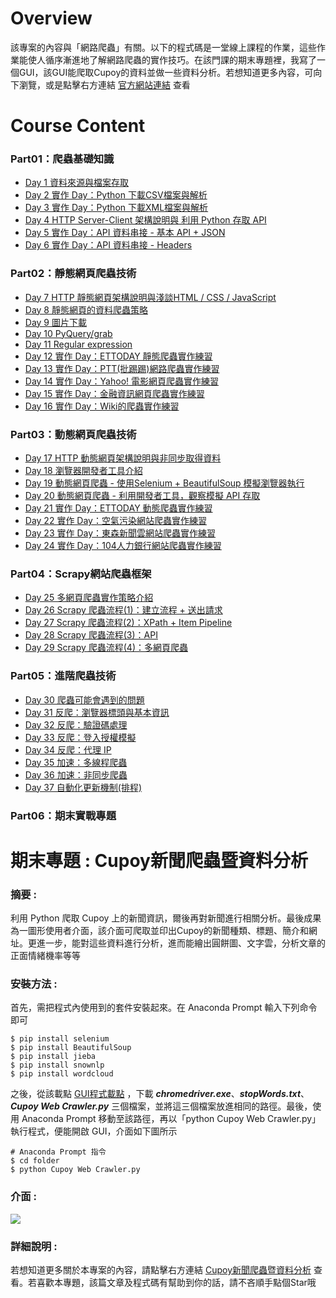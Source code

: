 # Overview
該專案的內容與「網路爬蟲」有關。以下的程式碼是一堂線上課程的作業，這些作業能使人循序漸進地了解網路爬蟲的實作技巧。在該門課的期末專題裡，我寫了一個GUI，該GUI能爬取Cupoy的資料並做一些資料分析。若想知道更多內容，可向下瀏覽，或是點擊右方連結 [官方網站連結](https://pycrawler.cupoy.com/) 查看
>
# Course Content
### Part01：爬蟲基礎知識
- [Day 1 資料來源與檔案存取](https://github.com/tailer954/1st-PyCrawlerMarathon/blob/master/homework/Day001_HW.ipynb)
- [Day 2 實作 Day：Python 下載CSV檔案與解析](https://github.com/tailer954/1st-PyCrawlerMarathon/blob/master/homework/Day002_HW.ipynb)
- [Day 3 實作 Day：Python 下載XML檔案與解析](https://github.com/tailer954/1st-PyCrawlerMarathon/blob/master/homework/Day003_HW.ipynb)
- [Day 4 HTTP Server-Client 架構說明與 利用 Python 存取 API](https://github.com/tailer954/1st-PyCrawlerMarathon/blob/master/homework/Day004_HW.ipynb)
- [Day 5 實作 Day：API 資料串接 - 基本 API + JSON](https://github.com/tailer954/1st-PyCrawlerMarathon/blob/master/homework/Day005_HW.ipynb)
- [Day 6 實作 Day：API 資料串接 - Headers](https://github.com/tailer954/1st-PyCrawlerMarathon/blob/master/homework/Day006_HW.ipynb)
### Part02：靜態網頁爬蟲技術
- [Day 7 HTTP 靜態網頁架構說明與淺談HTML / CSS / JavaScript](https://github.com/tailer954/1st-PyCrawlerMarathon/blob/master/homework/Day007_HW.ipynb)
- [Day 8 靜態網頁的資料爬蟲策略](https://github.com/tailer954/1st-PyCrawlerMarathon/blob/master/homework/Day008_HW.ipynb)
- [Day 9 圖片下載](https://github.com/tailer954/1st-PyCrawlerMarathon/blob/master/homework/Day009_HW.ipynb)
- [Day 10 PyQuery/grab](https://github.com/tailer954/1st-PyCrawlerMarathon/blob/master/homework/Day010_HW.ipynb)
- [Day 11 Regular expression](https://github.com/tailer954/1st-PyCrawlerMarathon/blob/master/homework/Day011_HW.ipynb)
- [Day 12 實作 Day：ETTODAY 靜態爬蟲實作練習](https://github.com/tailer954/1st-PyCrawlerMarathon/blob/master/homework/Day012_HW.ipynb)
- [Day 13 實作 Day：PTT(批踢踢)網路爬蟲實作練習](https://github.com/tailer954/1st-PyCrawlerMarathon/blob/master/homework/Day013_HW.ipynb)
- [Day 14 實作 Day：Yahoo! 電影網頁爬蟲實作練習](https://github.com/tailer954/1st-PyCrawlerMarathon/blob/master/homework/Day014_HW.ipynb)
- [Day 15 實作 Day：金融資訊網頁爬蟲實作練習](https://github.com/tailer954/1st-PyCrawlerMarathon/blob/master/homework/Day015_HW.ipynb)
- [Day 16 實作 Day：Wiki的爬蟲實作練習](https://github.com/tailer954/1st-PyCrawlerMarathon/blob/master/homework/Day016_HW.ipynb)
### Part03：動態網頁爬蟲技術
- [Day 17 HTTP 動態網頁架構說明與非同步取得資料](https://github.com/tailer954/1st-PyCrawlerMarathon/blob/master/homework/Day017_HW.ipynb)
- [Day 18 瀏覽器開發者工具介紹](https://github.com/tailer954/1st-PyCrawlerMarathon/blob/master/homework/Day018_HW.ipynb)
- [Day 19 動態網頁爬蟲 - 使用Selenium + BeautifulSoup 模擬瀏覽器執行](https://github.com/tailer954/1st-PyCrawlerMarathon/blob/master/homework/Day019_HW.ipynb)
- [Day 20 動態網頁爬蟲 - 利用開發者工具，觀察模擬 API 存取](https://github.com/tailer954/1st-PyCrawlerMarathon/blob/master/homework/Day020_HW.ipynb)
- [Day 21 實作 Day：ETTODAY 動態爬蟲實作練習](https://github.com/tailer954/1st-PyCrawlerMarathon/blob/master/homework/Day021_HW.ipynb)
- [Day 22 實作 Day：空氣污染網站爬蟲實作練習](https://github.com/tailer954/1st-PyCrawlerMarathon/blob/master/homework/Day022_HW.ipynb)
- [Day 23 實作 Day：東森新聞雲網站爬蟲實作練習](https://github.com/tailer954/1st-PyCrawlerMarathon/blob/master/homework/Day023_HW.ipynb)
- [Day 24 實作 Day：104人力銀行網站爬蟲實作練習](https://github.com/tailer954/1st-PyCrawlerMarathon/blob/master/homework/Day024_HW.ipynb)
### Part04：Scrapy網站爬蟲框架
- [Day 25 多網頁爬蟲實作策略介紹](https://github.com/tailer954/1st-PyCrawlerMarathon/blob/master/homework/Day025_HW.ipynb)
- [Day 26 Scrapy 爬蟲流程(1)：建立流程 + 送出請求](https://github.com/tailer954/1st-PyCrawlerMarathon/blob/master/homework/Day026_HW.ipynb)
- [Day 27 Scrapy 爬蟲流程(2)：XPath + Item Pipeline](https://github.com/tailer954/1st-PyCrawlerMarathon/blob/master/homework/Day027_HW.ipynb)
- [Day 28 Scrapy 爬蟲流程(3)：API](https://github.com/tailer954/1st-PyCrawlerMarathon/blob/master/homework/Day028_HW.ipynb)
- [Day 29 Scrapy 爬蟲流程(4)：多網頁爬蟲](https://github.com/tailer954/1st-PyCrawlerMarathon/blob/master/homework/Day029_HW.ipynb)
### Part05：進階爬蟲技術
- [Day 30 爬蟲可能會遇到的問題](https://github.com/tailer954/1st-PyCrawlerMarathon/blob/master/homework/Day030_HW.ipynb)
- [Day 31 反爬：瀏覽器標頭與基本資訊](https://github.com/tailer954/1st-PyCrawlerMarathon/blob/master/homework/Day031_HW.ipynb)
- [Day 32 反爬：驗證碼處理](https://github.com/tailer954/1st-PyCrawlerMarathon/blob/master/homework/Day032_HW%20.ipynb)
- [Day 33 反爬：登入授權模擬](https://github.com/tailer954/1st-PyCrawlerMarathon/blob/master/homework/Day033_HW.ipynb)
- [Day 34 反爬：代理 IP](https://github.com/tailer954/1st-PyCrawlerMarathon/blob/master/homework/Day034_HW.ipynb)
- [Day 35 加速：多線程爬蟲](https://github.com/tailer954/1st-PyCrawlerMarathon/blob/master/homework/Day035_HW.ipynb)
- [Day 36 加速：非同步爬蟲](https://github.com/tailer954/1st-PyCrawlerMarathon/blob/master/homework/Day036_HW.ipynb)
- [Day 37 自動化更新機制(排程)](https://github.com/tailer954/1st-PyCrawlerMarathon/blob/master/homework/Day037_HW.ipynb)
### Part06：期末實戰專題
>
# 期末專題 : Cupoy新聞爬蟲暨資料分析
### 摘要 :   
利用 Python 爬取 Cupoy 上的新聞資訊，爾後再對新聞進行相關分析。最後成果為一圖形使用者介面，該介面可爬取並印出Cupoy的新聞種類、標題、簡介和網址。更進一步，能對這些資料進行分析，進而能繪出圓餅圖、文字雲，分析文章的正面情緒機率等等     
>
### 安裝方法 :    
首先，需把程式內使用到的套件安裝起來。在 Anaconda Prompt 輸入下列命令即可
```
$ pip install selenium 
$ pip install BeautifulSoup    
$ pip install jieba    
$ pip install snownlp        
$ pip install wordcloud    
```
之後，從該載點 [GUI程式載點](https://github.com/tailer954/1st-PyCrawlerMarathon/tree/master/final%20project) ，下載 ***chromedriver.exe***、***stopWords.txt***、***Cupoy Web Crawler.py*** 三個檔案，並將這三個檔案放進相同的路徑。最後，使用 Anaconda Prompt 移動至該路徑，再以「python Cupoy Web Crawler.py」執行程式，便能開啟 GUI，介面如下圖所示    
>
```
# Anaconda Prompt 指令
$ cd folder
$ python Cupoy Web Crawler.py
```
>
### 介面 :       
![](https://github.com/tailer954/1st-PyCrawlerMarathon/blob/master/final%20project/GUI_image.png)
>
### 詳細說明 :  
若想知道更多關於本專案的內容，請點擊右方連結 
[Cupoy新聞爬蟲暨資料分析](https://www.cupoy.com/clubnews/ai_tw/0000016E62FB84E4000000026375706F795F72656C656173654B5741535354434C5542/00000170578F0BFE0000003F6375706F795F72656C656173654B5741535354434C55424E455753) 查看。若喜歡本專題，該篇文章及程式碼有幫助到你的話，請不吝順手點個Star哦
